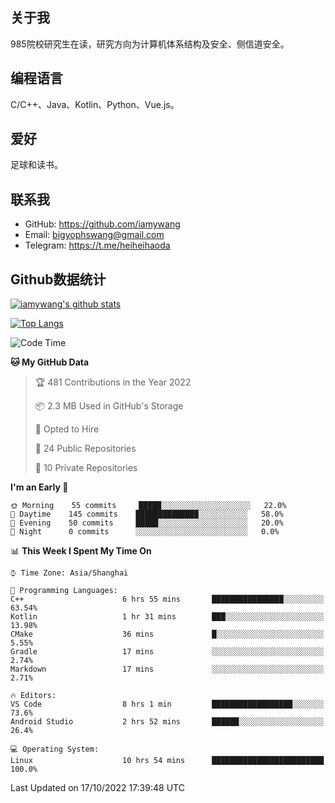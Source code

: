 ## 关于我

985院校研究生在读，研究方向为计算机体系结构及安全、侧信道安全。

## 编程语言

C/C++、Java、Kotlin、Python、Vue.js。

## 爱好

足球和读书。

## 联系我

- GitHub: https://github.com/iamywang
- Email: bigyophswang@gmail.com
- Telegram: https://t.me/heiheihaoda

## Github数据统计

[![iamywang's github stats](https://github-readme-stats.vercel.app/api?username=iamywang&count_private=true&show_icons=true)]()

[![Top Langs](https://github-readme-stats.vercel.app/api/top-langs/?username=iamywang&layout=compact)]()

<!--START_SECTION:waka-->
![Code Time](http://img.shields.io/badge/Code%20Time-607%20hrs%208%20mins-blue)

**🐱 My GitHub Data** 

> 🏆 481 Contributions in the Year 2022
 > 
> 📦 2.3 MB Used in GitHub's Storage 
 > 
> 💼 Opted to Hire
 > 
> 📜 24 Public Repositories 
 > 
> 🔑 10 Private Repositories  
 > 
**I'm an Early 🐤** 

```text
🌞 Morning    55 commits     █████░░░░░░░░░░░░░░░░░░░░   22.0% 
🌆 Daytime    145 commits    ██████████████░░░░░░░░░░░   58.0% 
🌃 Evening    50 commits     █████░░░░░░░░░░░░░░░░░░░░   20.0% 
🌙 Night      0 commits      ░░░░░░░░░░░░░░░░░░░░░░░░░   0.0%

```


📊 **This Week I Spent My Time On** 

```text
⌚︎ Time Zone: Asia/Shanghai

💬 Programming Languages: 
C++                      6 hrs 55 mins       ████████████████░░░░░░░░░   63.54% 
Kotlin                   1 hr 31 mins        ███░░░░░░░░░░░░░░░░░░░░░░   13.98% 
CMake                    36 mins             █░░░░░░░░░░░░░░░░░░░░░░░░   5.55% 
Gradle                   17 mins             ░░░░░░░░░░░░░░░░░░░░░░░░░   2.74% 
Markdown                 17 mins             ░░░░░░░░░░░░░░░░░░░░░░░░░   2.71%

🔥 Editors: 
VS Code                  8 hrs 1 min         ██████████████████░░░░░░░   73.6% 
Android Studio           2 hrs 52 mins       ██████░░░░░░░░░░░░░░░░░░░   26.4%

💻 Operating System: 
Linux                    10 hrs 54 mins      █████████████████████████   100.0%

```


 Last Updated on 17/10/2022 17:39:48 UTC
<!--END_SECTION:waka-->
